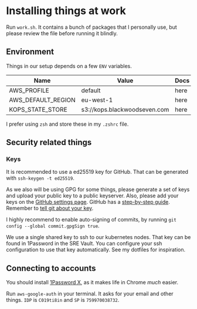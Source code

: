 # Installing things at work

Run `work.sh`. It contains a bunch of packages that I personally use, but please review the file before running it blindly.

## Environment

Things in our setup depends on a few `ENV` variables.

| Name               | Value                        | Docs  |
|--------------------|------------------------------|-------|
| AWS_PROFILE        | default                      | here  |
| AWS_DEFAULT_REGION | eu-west-1                    | here  |
| KOPS_STATE_STORE   | s3://kops.blackwoodseven.com | here  |

I prefer using `zsh` and store these in my `.zshrc` file.

## Security related things

### Keys

It is recommended to use a ed25519 key for GitHub. That can be generated with `ssh-keygen -t ed25519`.

As we also will be using GPG for some things, please generate a set of keys and upload your public key to a public keyserver. Also, please add your keys on the [GitHub settings page](https://github.com/settings/keys). GitHub has a [step-by-step guide](https://help.github.com/en/articles/generating-a-new-gpg-key). Remember to [tell git about your key](https://help.github.com/en/articles/telling-git-about-your-signing-key).

I highly recommend to enable auto-signing of commits, by running `git config --global commit.gpgSign true`.

We use a single shared key to ssh to our kubernetes nodes. That key can be found in 1Password in the SRE Vault. You can configure your ssh configuration to use that key automatically. See my dotfiles for inspiration.

## Connecting to accounts

You should install [1Password X](https://chrome.google.com/webstore/detail/1password-x-%E2%80%93-password-ma/aeblfdkhhhdcdjpifhhbdiojplfjncoa?hl=en), as it makes life in Chrome _much_ easier.

Run `aws-google-auth` in your terminal. It asks for your email and other things. `IDP` is `C019ti8in` and `SP` is `759970038732`.